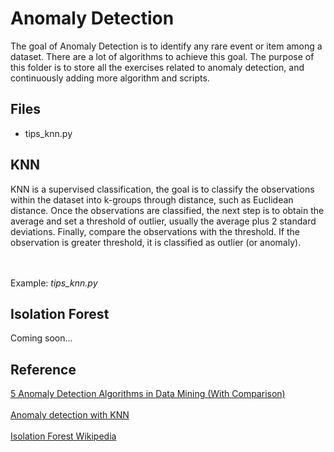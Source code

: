# Anomaly Detection
The goal of Anomaly Detection is to identify any rare event or item among a dataset. There are a lot of algorithms to achieve this goal. The purpose of this folder is to store all the exercises related to anomaly detection, and continuously adding more algorithm and scripts.

## Files
<ul>
	<li>tips_knn.py</li>
</ul>

## KNN
KNN is a supervised classification, the goal is to classify the observations within the dataset into k-groups through distance, such as Euclidean distance. Once the observations are classified, the next step is to obtain the average and set a threshold of outlier, usually the average plus 2 standard deviations. Finally, compare the observations with the threshold. If the observation is greater threshold, it is classified as outlier (or anomaly).

<br><br>
Example: <i>tips_knn.py</i>

## Isolation Forest
Coming soon...

## Reference
<a href="https://www.intellspot.com/anomaly-detection-algorithms/">5 Anomaly Detection Algorithms in Data Mining (With Comparison)</a>
<br><br>
<a href="https://youtu.be/RwmttGrJs08">Anomaly detection with KNN
</a>
<br><br>
<a href="https://en.wikipedia.org/wiki/Isolation_forest">Isolation Forest Wikipedia</a>
